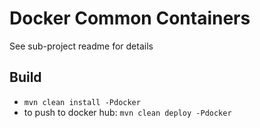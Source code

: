 # Docker Common Containers

See sub-project readme for details

## Build

 * `mvn clean install -Pdocker`
 * to push to docker hub: `mvn clean deploy -Pdocker `
  
